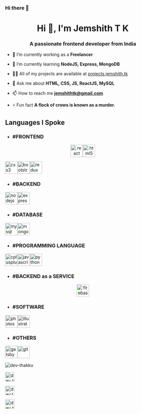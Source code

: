 ### Hi there 👋

<!--
**dev-thakku/dev-thakku** is a ✨ _special_ ✨ repository because its `README.md` (this file) appears on your GitHub profile.

Here are some ideas to get you started:

- 🔭 I’m currently working on ...
- 🌱 I’m currently learning ...
- 👯 I’m looking to collaborate on ...
- 🤔 I’m looking for help with ...
- 💬 Ask me about ...
- 📫 How to reach me: ...
- 😄 Pronouns: ...
- ⚡ Fun fact: ...
-->
<h1 align="center">Hi 👋, I'm Jemshith T K</h1>

<h3 align="center">A passionate frontend developer from India</h3>

- 🔭 I’m currently working as a **Freelancer**

- 🌱 I’m currently learning **NodeJS, Express, MongoDB**

- 👨‍💻 All of my projects are available at [projects.jemshith.tk](projects.jemshith.tk)

- 💬 Ask me about **HTML, CSS, JS, ReactJS, MySQL**

- 📫 How to reach me **jemshithtk@gmail.com**

- ⚡ Fun fact **A flock of crows is known as a murder.**

<h2>Languages I Spoke</h2>

- <h3>#FRONTEND</h3>

<p align="center"> <img src="https://devicons.github.io/devicon/devicon.git/icons/react/react-original-wordmark.svg" alt="react" width="40" height="40"/><img src="https://devicons.github.io/devicon/devicon.git/icons/html5/html5-original-wordmark.svg" alt="html5" width="40" height="40"/>

<img src="https://devicons.github.io/devicon/devicon.git/icons/css3/css3-original-wordmark.svg" alt="css3" width="40" height="40"/><img src="https://devicons.github.io/devicon/devicon.git/icons/bootstrap/bootstrap-plain.svg" alt="bootstrap" width="40" height="40"/><img src="https://devicons.github.io/devicon/devicon.git/icons/redux/redux-original.svg" alt="redux" width="40" height="40"/>

</p>

- <h3>#BACKEND</h3>

<p align="center">

<img src="https://devicons.github.io/devicon/devicon.git/icons/nodejs/nodejs-original-wordmark.svg" alt="nodejs" width="40" height="40"/><img src="https://devicons.github.io/devicon/devicon.git/icons/express/express-original-wordmark.svg" alt="express" width="40" height="40"/>

</p>

- <h3>#DATABASE</h3>

<p align="center">

<img src="https://devicons.github.io/devicon/devicon.git/icons/mysql/mysql-original-wordmark.svg" alt="mysql" width="40" height="40"/><img src="https://devicons.github.io/devicon/devicon.git/icons/mongodb/mongodb-original-wordmark.svg" alt="mongodb" width="40" height="40"/>

</p>

- <h3>#PROGRAMMING LANGUAGE</h3>

<p align="center">

<img src="https://devicons.github.io/devicon/devicon.git/icons/cplusplus/cplusplus-original.svg" alt="cplusplus" width="40" height="40"/><img src="https://devicons.github.io/devicon/devicon.git/icons/javascript/javascript-original.svg" alt="javascript" width="40" height="40"/><img src="https://devicons.github.io/devicon/devicon.git/icons/python/python-original.svg" alt="python" width="40" height="40"/>

</p>

- <h3>#BACKEND as a SERVICE</h3>

<p align="center">

<img src="https://www.vectorlogo.zone/logos/firebase/firebase-icon.svg" alt="firebase" width="40" height="40"/>

</p>

- <h3>#SOFTWARE</h3>

<p align="center">

<img src="https://devicons.github.io/devicon/devicon.git/icons/photoshop/photoshop-plain.svg" alt="photoshop" width="40" height="40"/><img src="https://www.vectorlogo.zone/logos/adobe_illustrator/adobe_illustrator-icon.svg" alt="illustrator" width="40" height="40"/>

</p>

- <h3>#OTHERS</h3>

<p align="center">

<img src="https://www.vectorlogo.zone/logos/gatsbyjs/gatsbyjs-icon.svg" alt="gatsby" width="40" height="40"/><img src="https://www.vectorlogo.zone/logos/git-scm/git-scm-icon.svg" alt="git" width="40" height="40"/> 

</p>

<p><img align="center" src="https://github-readme-stats.vercel.app/api/top-langs/?username=dev-thakku&layout=compact&hide=html" alt="dev-thakku" /></p>

<p align="center">

<a href="https://twitter.com/dev_thakku" target="blank"><img align="center" src="https://cdn.jsdelivr.net/npm/simple-icons@3.0.1/icons/twitter.svg" alt="dev_thakku" height="30" width="30" /></a>

<a href="https://fb.com/dev.thakku" target="blank"><img align="center" src="https://cdn.jsdelivr.net/npm/simple-icons@3.0.1/icons/facebook.svg" alt="dev.thakku" height="30" width="30" /></a>

<a href="https://instagram.com/dev_thakku" target="blank"><img align="center" src="https://cdn.jsdelivr.net/npm/simple-icons@3.0.1/icons/instagram.svg" alt="dev_thakku" height="30" width="30" /></a>

</p>
